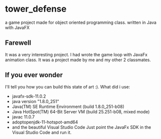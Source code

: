 # tower_defense

a game project made for object oriented programming class.
written in Java with JavaFX

## Farewell
It was a very interesting project. I had wrote the game loop with JavaFx animation class.
It was a project made by me and my other 2 classmates. 

## If you ever wonder
I'll tell you how you can build this state of art :).
What did i use:
* javafx-sdk-11.0.2
* java version "1.8.0_251"
* Java(TM) SE Runtime Environment (build 1.8.0_251-b08)
* Java HotSpot(TM) 64-Bit Server VM (build 25.251-b08, mixed mode)
* javac 11.0.7
* adoptopenjdk-11-hotspot-amd64
* and the beautiful Visual Studio Code 
Just point the JavaFx SDK in the Visual Studio Code and run it.
